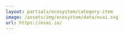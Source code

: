 ```yaml
---
layout: partials/ecosystem/category-item
image: /assets/img/ecosystem/data/evai.svg
url: https://evai.io/
---
```

